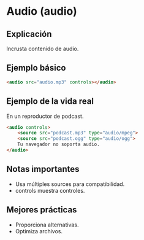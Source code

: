 # Audio (audio)

## Explicación

Incrusta contenido de audio.

## Ejemplo básico

```html
<audio src="audio.mp3" controls></audio>
```

## Ejemplo de la vida real

En un reproductor de podcast.

```html
<audio controls>
    <source src="podcast.mp3" type="audio/mpeg">
    <source src="podcast.ogg" type="audio/ogg">
    Tu navegador no soporta audio.
</audio>
```

## Notas importantes

- Usa múltiples sources para compatibilidad.
- controls muestra controles.

## Mejores prácticas

- Proporciona alternativas.
- Optimiza archivos.